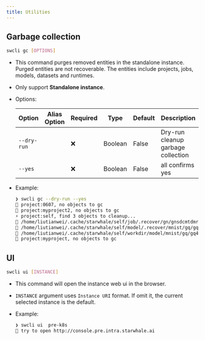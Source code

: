 ```yaml
---
title: Utilities
---
```


## Garbage collection

```bash
swcli gc [OPTIONS]
```

- This command purges removed entities in the standalone instance. Purged entities are not recoverable. The entities include projects, jobs, models, datasets and runtimes.
- Only support **Standalone instance**.
- Options:

    |Option|Alias Option|Required|Type|Default|Description|
    |------|--------|-------|-----------|-----|-----------|
    |`--dry-run`||❌|Boolean|False|Dry-run cleanup garbage collection|
    |`--yes`||❌|Boolean|False|all confirms yes|

- Example:

    ```bash
    ❯ swcli gc --dry-run --yes
    🦌 project:0607, no objects to gc
    🦌 project:myproject2, no objects to gc
    ⚡ project:self, find 3 objects to cleanup...
    🚫 /home/liutianwei/.cache/starwhale/self/job/.recover/gn/gnsdcmtdmrqtemtfgeztgzddmr4xc2i
    🚫 /home/liutianwei/.cache/starwhale/self/model/.recover/mnist/gq/gq4wmmrrgazwknrtmftdgyjzmfwxczi.swmp
    🚫 /home/liutianwei/.cache/starwhale/self/workdir/model/mnist/gq/gq4wmmrrgazwknrtmftdgyjzmfwxczi
    🦌 project:myproject, no objects to gc
    ```

## UI

```bash
swcli ui [INSTANCE]
```

- This command will open the instance web ui in the browser.
- `INSTANCE` argument uses `Instance URI` format. If omit it, the current selected instance is the default.
- Example:

    ```bash
    ❯ swcli ui  pre-k8s
    👏 try to open http://console.pre.intra.starwhale.ai
    ```